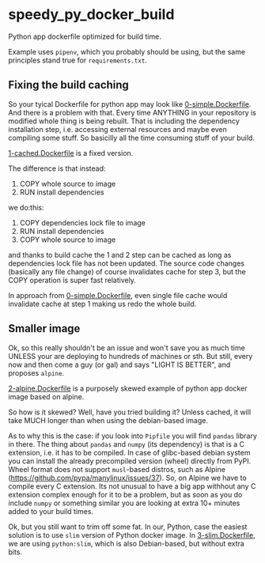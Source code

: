 # speedy_py_docker_build

Python app dockerfile optimized for build time.

Example uses `pipenv`, which you probably should be using, but the same principles stand true for `requirements.txt`.

## Fixing the build caching

So your tyical Dockerfile for python app may look like [0-simple.Dockerfile](0-simple.Dockerfile).
And there is a problem with that. Every time ANYTHING in your repository is modified whole thing is being rebuilt.
That is including the dependency installation step, i.e. accessing external resources and maybe even compiling some stuff.
So basicilly all the time consuming stuff of your build.

[1-cached.Dockerfile](1-cached.Dockerfile) is a fixed version.

The difference is that instead:
1) COPY whole source to image
2) RUN install dependencies

we do:this: 
1) COPY dependencies lock file to image
2) RUN install dependencies 
3) COPY whole source to image

and thanks to build cache the 1 and 2 step can be cached as long as dependencies lock file has not been updated.
The source code changes (basically any file change) of course invalidates cache for step 3, but the COPY operation is super fast relatively.

In approach from [0-simple.Dockerfile](0-simple.Dockerfile), even single file cache would invalidate cache at step 1 making us redo the whole build.

## Smaller image

Ok, so this really shouldn't be an issue and won't save you as much time UNLESS your are deploying to hundreds of machines or sth.
But still, every now and then come a guy (or gal) and says "LIGHT IS BETTER", and proposes `alpine`.

[2-alpine.Dockerfile](2-alpine.Dockerfile) is a purposely skewed example of python app docker image based on alpine.

So how is it skewed?
Well, have you tried building it? Unless cached, it will take MUCH longer than when using the debian-based image.

As to why this is the case: if you look into `Pipfile` you will find `pandas` library in there.
The thing about `pandas` and `numpy` (its dependency) is that is a C extension, i.e. it has to be compiled.
In case of glibc-based debian system you can install the already precompiled version (wheel) directly from PyPI.
Wheel format does not support `musl`-based distros, such as Alpine (https://github.com/pypa/manylinux/issues/37).
So, on Alpine we have to compile every C extension.
Its not unusual to have a big app withhout any C extension complex enough for it to be a problem, but as soon as you do include `numpy` or something similar you are looking at extra 10+ minutes added to your build times.


Ok, but you still want to trim off some fat. In our, Python, case the easiest solution is to use `slim` version of Python docker image.
In [3-slim.Dockerfile](3-slim.Dockerfile), we are using `python:slim`, which is also Debian-based, but without extra bits.
